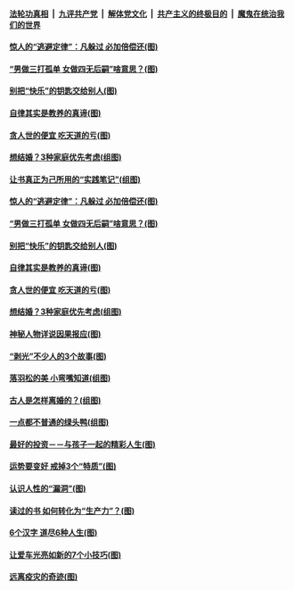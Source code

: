 

####  [法轮功真相](../../../../basic/blob/master/README.md?t=02100101) &nbsp;|&nbsp; [九评共产党](../../../../9ping.md/blob/master/README.md?t=02100101) &nbsp;|&nbsp; [解体党文化](../../../../jtdwh.md/blob/master/README.md?t=02100101)  &nbsp;|&nbsp; [共产主义的终极目的](../../../../gczydzjmd.md/blob/master/README.md?t=02100101) &nbsp;|&nbsp; [魔鬼在统治我们的世界](../../../../mgztzwmdsj.md/blob/master/README.md?t=02100101) 

#### [惊人的“逃避定律”：凡躲过 必加倍偿还(图)](../pages/p8/961953.md?t=02100101) 

#### [“男做三打孤单 女做四无后嗣”啥意思？(图)](../pages/p8/961918.md?t=02100101) 

#### [别把“快乐”的钥匙交给别人(图)](../pages/p8/961472.md?t=02100101) 

#### [自律其实是教养的真谛(图)](../pages/p8/961848.md?t=02100101) 

#### [贪人世的便宜 吃天道的亏(图)](../pages/p8/961840.md?t=02100101) 

#### [想结婚？3种家庭优先考虑(组图)](../pages/p8/961826.md?t=02100101) 

#### [让书真正为己所用的“实践笔记”(组图)](../pages/p8/961544.md?t=02100101) 

#### [惊人的“逃避定律”：凡躲过 必加倍偿还(图)](../pages/p8/961953.md?t=02100101) 

#### [“男做三打孤单 女做四无后嗣”啥意思？(图)](../pages/p8/961918.md?t=02100101) 

#### [别把“快乐”的钥匙交给别人(图)](../pages/p8/961472.md?t=02100101) 

#### [自律其实是教养的真谛(图)](../pages/p8/961848.md?t=02100101) 

#### [贪人世的便宜 吃天道的亏(图)](../pages/p8/961840.md?t=02100101) 

#### [想结婚？3种家庭优先考虑(组图)](../pages/p8/961826.md?t=02100101) 

#### [神秘人物详说因果报应(图)](../pages/p8/961469.md?t=02100101) 

#### [“剥光”不少人的3个故事(图)](../pages/p8/961486.md?t=02100101) 

#### [落羽松的美 小弯嘴知道(组图)](../pages/p8/961672.md?t=02100101) 

#### [古人是怎样离婚的？(组图)](../pages/p8/961235.md?t=02100101) 


#### [一点都不普通的绿头鸭(组图)](../pages/p8/961663.md?t=02100101) 

#### [最好的投资－－与孩子一起的精彩人生(图)](../pages/p8/961644.md?t=02100101) 

#### [运势要变好 戒掉3个“特质”(图)](../pages/p8/961614.md?t=02100101) 

#### [认识​人性的“漏洞”(图)](../pages/p8/961230.md?t=02100101) 

#### [读过的书 如何转化为“生产力”？(图)](../pages/p8/960097.md?t=02100101) 

#### [6个汉字 道尽6种人生(图)](../pages/p8/961509.md?t=02100101) 

#### [让爱车光亮如新的7个小技巧(图)](../pages/p8/961536.md?t=02100101) 

#### [远离疫灾的奇迹(图)](../pages/p8/961245.md?t=02100101) 

